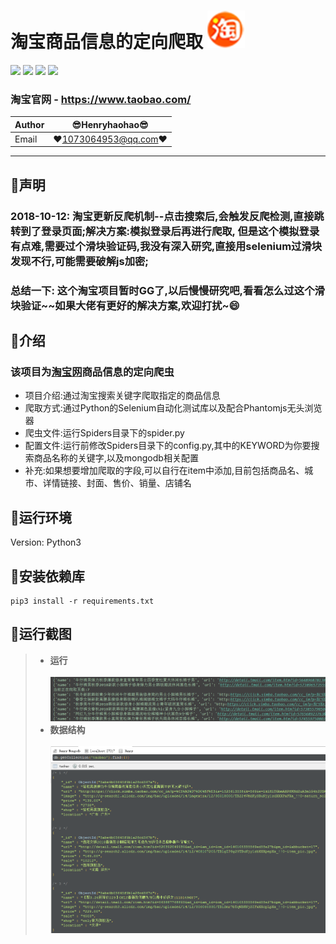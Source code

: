 淘宝商品信息的定向爬取 ![enter image description here](Pic/logo.png)
===========================
![](https://img.shields.io/badge/Python-3.6.3-green.svg) ![](https://img.shields.io/badge/pymongo-3.6.1-green.svg) ![](https://img.shields.io/badge/pyquery-1.4.0-green.svg) ![](https://img.shields.io/badge/selenium-3.8.1-green.svg)
### 淘宝官网 - https://www.taobao.com/ 
|Author|:sunglasses:Henryhaohao:sunglasses:|
|---|---
|Email|:hearts:1073064953@qq.com:hearts:

    
****
## :dolphin:声明
### 2018-10-12: 淘宝更新反爬机制--点击搜索后,会触发反爬检测,直接跳转到了登录页面;解决方案:模拟登录后再进行爬取, 但是这个模拟登录有点难,需要过个滑块验证码,我没有深入研究,直接用selenium过滑块发现不行,可能需要破解js加密; 
### 总结一下: 这个淘宝项目暂时GG了,以后慢慢研究吧,看看怎么过这个滑块验证~~如果大佬有更好的解决方案,欢迎打扰~:smile:
## :dolphin:介绍
### 该项目为[淘宝网](https://www.taobao.com/)商品信息的定向爬虫
- 项目介绍:通过淘宝搜索关键字爬取指定的商品信息
- 爬取方式:通过Python的Selenium自动化测试库以及配合Phantomjs无头浏览器
- 爬虫文件:运行Spiders目录下的spider.py
- 配置文件:运行前修改Spiders目录下的config.py,其中的KEYWORD为你要搜索商品名称的关键字,以及mongodb相关配置
- 补充:如果想要增加爬取的字段,可以自行在item中添加,目前包括商品名、城市、详情链接、封面、售价、销量、店铺名
## :dolphin:运行环境
Version: Python3
## :dolphin:安装依赖库
```
pip3 install -r requirements.txt
```
## :dolphin:运行截图
> - **运行**<br><br>
![enter image description here](Pic/run.png)
> - **数据结构**<br><br>
![enter image description here](Pic/data.png)
